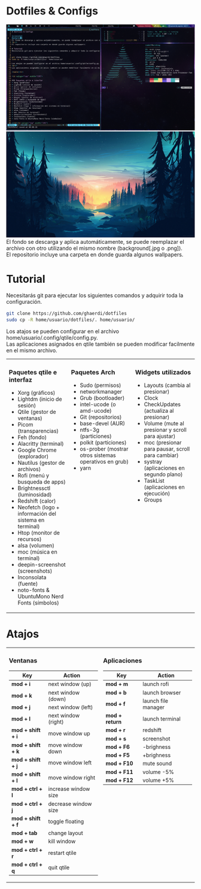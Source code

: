 # Dotfiles & Configs

![Screenshot](.screenshot.png)
![Background](.background.jpg)
El fondo se descarga y aplica automáticamente, se puede reemplazar el archivo con otro utilizando el mismo nombre (background[.jpg o .png]).
<br/>
El repositorio incluye una carpeta en donde guarda algunos wallpapers.

# Tutorial
Necesitarás git para ejecutar los siguientes comandos y adquirir toda la configuración.

```bash
git clone https://github.com/ghaerdi/dotfiles
sudo cp -R home/usuario/dotfiles/. home/usuario/
```
Los atajos se pueden configurar en el archivo home/usuario/.config/qtile/config.py.
<br/>
Las aplicaciones asignados en qtile también se pueden modificar facilmente en el mismo archivo.

<table><tr>

<td valign="top" width="33%">

### Paquetes qtile e interfaz
* Xorg (gráficos)
* Lightdm (inicio de sesión)
* Qtile (gestor de ventanas)
* Picom (transparencias)
* Feh (fondo)
* Alacritty (terminal)
* Google Chrome (explorador)
* Nautilus (gestor de archivos)
* Rofi (menú y busqueda de apps)
* Brightnessctl (luminosidad)
* Redshift (calor)
* Neofetch (logo + información del sistema en terminal)
* Htop (monitor de recursos)
* alsa (volumen)
* moc (música en terminal)
* deepin-screenshot (screenshots)
* Inconsolata (fuente)
* noto-fonts & UbuntuMono Nerd Fonts (símbolos)

</td><td valign="top" width="34%">

### Paquetes Arch
* Sudo (permisos)
* networkmanager
* Grub (bootloader)
* intel-ucode (o amd-ucode)
* Git (repositorios)
* base-devel (AUR)
* ntfs-3g (particiones)
* polkit (particiones)
* os-prober (mostrar otros sistemas operativos en grub)
* yarn
</td><td valign="top" width="33%">

### Widgets utilizados

* Layouts (cambia al presionar)
* Clock
* CheckUpdates (actualiza al presionar)
* Volume (mute al presionar y scroll para ajustar)
* moc (presionar para pausar, scroll para cambiar)
* systray (aplicaciones en segundo plano)
* TaskList (aplicaciones en ejecución)
* Groups

</td></tr></table>

# Atajos

<table><tr><td valign="top" width="50%">

### Ventanas

| Key                 | Action               |
|---------------------|----------------------|
| **mod + i**         | next window (up)     |
| **mod + k**         | next window (down)   |
| **mod + j**         | next window (left)   |
| **mod + l**         | next window (right)  |
| **mod + shift + i** | move window up       |
| **mod + shift + k** | move window down     |
| **mod + shift + j** | move window left     |
| **mod + shift + l** | move window right    |
| **mod + ctrl + l**  | increase window size |
| **mod + ctrl + j**  | decrease window size |
| **mod + shift + f** | toggle floating      |
| **mod + tab**       | change layout        |
| **mod + w**         | kill window          |
| **mod + ctrl + r**  | restart qtile        |
| **mod + ctrl + q**  | quit qtile           |

</td><td valign="top" width="50%">

### Aplicaciones

| Key                 | Action              |
|---------------------|---------------------|
| **mod + m**         | launch rofi         |
| **mod + b**         | launch browser      |
| **mod + f**         | launch file manager |
| **mod + return**    | launch terminal     |
| **mod + r**         | redshift            |
| **mod + s**         | screenshot          |
| **mod + F6**        | -brighness          |
| **mod + F5**        | +brighness          |
| **mod + F10**       | mute sound          |
| **mod + F11**       | volume -5%          |
| **mod + F12**       | volume +5%          |

</td></tr></table>
